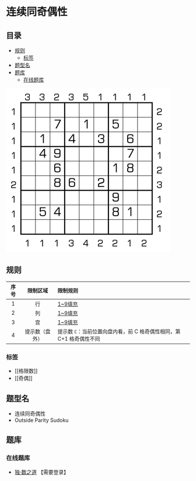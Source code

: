 # 连续同奇偶性
<!-- START doctoc generated TOC please keep comment here to allow auto update -->
<!-- DON'T EDIT THIS SECTION, INSTEAD RE-RUN doctoc TO UPDATE -->
## 目录

- [规则](#%E8%A7%84%E5%88%99)
  - [标签](#%E6%A0%87%E7%AD%BE)
- [题型名](#%E9%A2%98%E5%9E%8B%E5%90%8D)
- [题库](#%E9%A2%98%E5%BA%93)
  - [在线题库](#%E5%9C%A8%E7%BA%BF%E9%A2%98%E5%BA%93)

<!-- END doctoc generated TOC please keep comment here to allow auto update -->

![题](../../../../images/sudoku/连续同奇偶性.png)

## 规则

| 序号  |  限制区域   | 限制规则                                     |
|:---:|:-------:|:-----------------------------------------|
|  1  |    行    | [1~9填充]                                  |
|  2  |    列    | [1~9填充]                                  |
|  3  |    宫    | [1~9填充]                                  |
|  4  | 提示数（盘外） | 提示数 `C`：当前位置向盘内看，前 C 格奇偶性相同，第 C+1 格奇偶性不同 |

### 标签

- [[格限数]]
- [[奇偶]]

## 题型名

- 连续同奇偶性
- Outside Parity Sudoku

## 题库

### 在线题库

- [独·数之道](http://www.sudokufans.org.cn/lx/game.index.php?type=mm4) 【需要登录】

[1~9填充]: ../../../../rules.md#1to9填充

